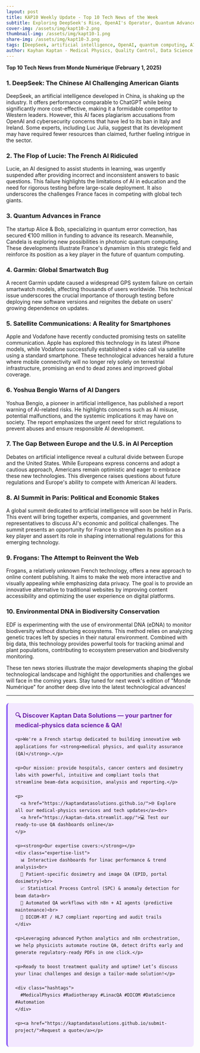 ```yaml
---
layout: post
title: KAP10 Weekly Update - Top 10 Tech News of the Week
subtitle: Exploring DeepSeek's Rise, OpenAI's Operator, Quantum Advances in France, and Breakthroughs in AI Energy Efficiency
cover-img: /assets/img/kapt10-2.png
thumbnail-img: /assets/img/kapt10-1.png
share-img: /assets/img/kapt10-3.png
tags: [DeepSeek, artificial intelligence, OpenAI, quantum computing, AI energy efficiency]
author: Kayhan Kaptan - Medical Physics, Quality Control, Data Science and Automation
---
```


**Top 10 Tech News from Monde Numérique (February 1, 2025)**

### 1. **DeepSeek: The Chinese AI Challenging American Giants**  

DeepSeek, an artificial intelligence developed in China, is shaking up the industry. It offers performance comparable to ChatGPT while being significantly more cost-effective, making it a formidable competitor to Western leaders. However, this AI faces plagiarism accusations from OpenAI and cybersecurity concerns that have led to its ban in Italy and Ireland. Some experts, including Luc Julia, suggest that its development may have required fewer resources than claimed, further fueling intrigue in the sector.

### 2. **The Flop of Lucie: The French AI Ridiculed**  

Lucie, an AI designed to assist students in learning, was urgently suspended after providing incorrect and inconsistent answers to basic questions. This failure highlights the limitations of AI in education and the need for rigorous testing before large-scale deployment. It also underscores the challenges France faces in competing with global tech giants.

### 3. **Quantum Advances in France**  

The startup Alice & Bob, specializing in quantum error correction, has secured €100 million in funding to advance its research. Meanwhile, Candela is exploring new possibilities in photonic quantum computing. These developments illustrate France's dynamism in this strategic field and reinforce its position as a key player in the future of quantum computing.

### 4. **Garmin: Global Smartwatch Bug**  

A recent Garmin update caused a widespread GPS system failure on certain smartwatch models, affecting thousands of users worldwide. This technical issue underscores the crucial importance of thorough testing before deploying new software versions and reignites the debate on users' growing dependence on updates.

### 5. **Satellite Communications: A Reality for Smartphones**  

Apple and Vodafone have recently conducted promising tests on satellite communication. Apple has explored this technology in its latest iPhone models, while Vodafone successfully established a video call via satellite using a standard smartphone. These technological advances herald a future where mobile connectivity will no longer rely solely on terrestrial infrastructure, promising an end to dead zones and improved global coverage.

### 6. **Yoshua Bengio Warns of AI Dangers**  

Yoshua Bengio, a pioneer in artificial intelligence, has published a report warning of AI-related risks. He highlights concerns such as AI misuse, potential malfunctions, and the systemic implications it may have on society. The report emphasizes the urgent need for strict regulations to prevent abuses and ensure responsible AI development.

### 7. **The Gap Between Europe and the U.S. in AI Perception**  

Debates on artificial intelligence reveal a cultural divide between Europe and the United States. While Europeans express concerns and adopt a cautious approach, Americans remain optimistic and eager to embrace these new technologies. This divergence raises questions about future regulations and Europe's ability to compete with American AI leaders.

### 8. **AI Summit in Paris: Political and Economic Stakes**  

A global summit dedicated to artificial intelligence will soon be held in Paris. This event will bring together experts, companies, and government representatives to discuss AI's economic and political challenges. The summit presents an opportunity for France to strengthen its position as a key player and assert its role in shaping international regulations for this emerging technology.

### 9. **Frogans: The Attempt to Reinvent the Web**  

Frogans, a relatively unknown French technology, offers a new approach to online content publishing. It aims to make the web more interactive and visually appealing while emphasizing data privacy. The goal is to provide an innovative alternative to traditional websites by improving content accessibility and optimizing the user experience on digital platforms.

### 10. **Environmental DNA in Biodiversity Conservation**  

EDF is experimenting with the use of environmental DNA (eDNA) to monitor biodiversity without disturbing ecosystems. This method relies on analyzing genetic traces left by species in their natural environment. Combined with big data, this technology provides powerful tools for tracking animal and plant populations, contributing to ecosystem preservation and biodiversity monitoring.

These ten news stories illustrate the major developments shaping the global technological landscape and highlight the opportunities and challenges we will face in the coming years. Stay tuned for next week's edition of "Monde Numérique" for another deep dive into the latest technological advances!

---


<html lang="fr">
<head>
    <meta charset="UTF-8">
    <meta name="viewport" content="width=device-width, initial-scale=1.0">
    <title>Kaptan Data Solutions</title>
    <style>
        .citation {
            background-color: #f3e8ff;
            border-left: 4px solid #8b5cf6;
            padding: 20px;
            margin: 20px 0;
            border-radius: 8px;
            font-family: -apple-system, BlinkMacSystemFont, 'Segoe UI', Roboto, sans-serif;
            line-height: 1.6;
        }
        .citation h3 {
            color: #6b21a8;
            margin-top: 0;
        }
        .citation a {
            color: #7c3aed;
            text-decoration: none;
        }
        .citation a:hover {
            text-decoration: underline;
        }
        .expertise-list {
            margin: 15px 0;
        }
        .hashtags {
            font-weight: bold;
            color: #7c3aed;
            margin-top: 15px;
        }
    </style>
</head>
<body>
  <div class="citation">
    <h3>🔍 Discover Kaptan Data Solutions — your partner for medical-physics data science & QA!</h3>

    <p>We're a French startup dedicated to building innovative web applications for <strong>medical physics, and quality assurance (QA)</strong>.</p>

    <p>Our mission: provide hospitals, cancer centers and dosimetry labs with powerful, intuitive and compliant tools that streamline beam-data acquisition, analysis and reporting.</p>

    <p>
      <a href="https://kaptandatasolutions.github.io/">🌐 Explore all our medical-physics services and tech updates</a><br>
      <a href="https://kaptan-data.streamlit.app/">💻 Test our ready-to-use QA dashboards online</a>
    </p>

    <p><strong>Our expertise covers:</strong></p>
    <div class="expertise-list">
      📊 Interactive dashboards for linac performance & trend analysis<br>
      🔬 Patient-specific dosimetry and image QA (EPID, portal dosimetry)<br>
      📈 Statistical Process Control (SPC) & anomaly detection for beam data<br>
      🤖 Automated QA workflows with n8n + AI agents (predictive maintenance)<br>
      📑 DICOM-RT / HL7 compliant reporting and audit trails
    </div>

    <p>Leveraging advanced Python analytics and n8n orchestration, we help physicists automate routine QA, detect drifts early and generate regulatory-ready PDFs in one click.</p>

    <p>Ready to boost treatment quality and uptime? Let’s discuss your linac challenges and design a tailor-made solution!</p>

    <div class="hashtags">
      #MedicalPhysics #Radiotherapy #LinacQA #DICOM #DataScience #Automation
    </div>

    <p><a href="https://kaptandatasolutions.github.io/submit-project/">Request a quote</a></p>
  </div>
</body>
</html>